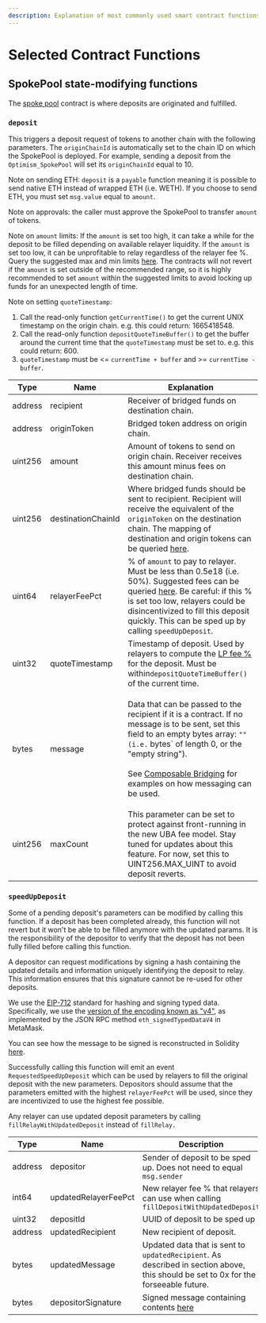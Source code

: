 ```yaml
---
description: Explanation of most commonly used smart contract functions
---
```


# Selected Contract Functions

## SpokePool state-modifying functions

The [spoke pool](https://github.com/across-protocol/contracts-v2/blob/19d3c5a3c62839f530f0db0a6801831890fb0d79/contracts/interfaces/SpokePoolInterface.sol#L90) contract is where deposits are originated and fulfilled.&#x20;

### `deposit`&#x20;

This triggers a deposit request of tokens to another chain with the following parameters. The `originChainId` is automatically set to the chain ID on which the SpokePool is deployed. For example, sending a deposit from the `Optimism_SpokePool` will set its `originChainId` equal to 10.&#x20;

Note on sending ETH: `deposit` is a `payable` function meaning it is possible to send native ETH instead of wrapped ETH (i.e. WETH). If you choose to send ETH, you must set `msg.value` equal to `amount`.

Note on approvals: the caller must approve the SpokePool to transfer `amount` of tokens.

Note on `amount` limits: If the `amount` is set too high, it can take a while for the deposit to be filled depending on available relayer liquidity. If the `amount` is set too low, it can be unprofitable to relay regardless of the relayer fee %. Query the suggested max and min limits [here](across-api.md#querying-limits). The contracts will not revert if the `amount` is set outside of the recommended range, so it is highly recommended to set `amount` within the suggested limits to avoid locking up funds for an unexpected length of time.

Note on setting `quoteTimestamp`:&#x20;

1. Call the read-only function `getCurrentTime()` to get the current UNIX timestamp on the origin chain. e.g. this could return: 1665418548.
2. Call the read-only function `depositQuoteTimeBuffer()` to get the buffer around the current time that the `quoteTimestamp` must be set to. e.g. this could return: 600.
3. `quoteTimestamp` must be <= `currentTime + buffer` and >= `currentTime - buffer`.

| Type    | Name               | Explanation                                                                                                                                                                                                                                                                                                                                                               |
| ------- | ------------------ | ------------------------------------------------------------------------------------------------------------------------------------------------------------------------------------------------------------------------------------------------------------------------------------------------------------------------------------------------------------------------- |
| address | recipient          | Receiver of bridged funds on destination chain.                                                                                                                                                                                                                                                                                                                           |
| address | originToken        | Bridged token address on origin chain.                                                                                                                                                                                                                                                                                                                                    |
| uint256 | amount             | Amount of tokens to send on origin chain. Receiver receives this amount minus fees on destination chain.                                                                                                                                                                                                                                                                  |
| uint256 | destinationChainId | Where bridged funds should be sent to recipient. Recipient will receive the equivalent of the `originToken` on the destination chain. The mapping of  destination and origin tokens can be queried  [here](across-api.md#finding-available-routes).                                                                                                                       |
| uint64  | relayerFeePct      | % of `amount` to pay to relayer. Must be less than 0.5e18 (i.e. 50%). Suggested fees can be queried [here](across-api.md#calculating-suggested-fees). Be careful: if this % is set too low, relayers could be disincentivized to fill this deposit quickly. This can be sped up by calling `speedUpDeposit`.                                                              |
| uint32  | quoteTimestamp     | Timestamp of deposit. Used by relayers to compute the [LP fee %](broken-reference) for the deposit. Must be within`depositQuoteTimeBuffer()` of the current time.                                                                                                                                                                                                         |
| bytes   | message            | <p>Data that can be passed to the recipient if it is a contract. If no message is to be sent, set this field to an empty bytes array: <code>""(i.e.</code> bytes` of length 0, or the "empty string").<br><br>See <a href="https://docs.across.to/v/developer-docs/developers/composable-bridging">Composable Bridging</a> for examples on how messaging can be used.</p> |
| uint256 | maxCount           | This parameter can be set to protect against front-running in the new UBA fee model. Stay tuned for updates about this feature. For now, set this to UINT256.MAX\_UINT to avoid deposit reverts.                                                                                                                                                                          |

### `speedUpDeposit`&#x20;

Some of a pending deposit's parameters can be modified by calling this function. If a deposit has been completed already, this function will not revert but it won't be able to be filled anymore with the updated params. It is the responsibility of the depositor to verify that the deposit has not been fully filled before calling this function.

A depositor can request modifications by signing a hash containing the updated details and information uniquely identifying the deposit to relay. This information ensures that this signature cannot be re-used for other deposits.

We use the [EIP-712](https://eips.ethereum.org/EIPS/eip-712) standard for hashing and signing typed data. Specifically, we use the [version of the encoding known as "v4"](https://docs.metamask.io/guide/signing-data.html), as implemented by the JSON RPC method `eth_signedTypedDataV4` in MetaMask.&#x20;

You can see how the message to be signed is reconstructed in Solidity [here](https://github.com/across-protocol/contracts-v2/blob/19d3c5a3c62839f530f0db0a6801831890fb0d79/contracts/SpokePool.sol#L1063).

Successfully calling this function will emit an event `RequestedSpeedUpDeposit` which can be used by relayers to fill the original deposit with the new parameters.  Depositors should assume that the parameters emitted with the highest `relayerFeePct` will be used, since they are incentivized to use the highest fee possible.

Any relayer can use updated deposit parameters by calling `fillRelayWithUpdatedDeposit` instead of `fillRelay.`

| Type    | Name                 | Description                                                                                                                                                            |
| ------- | -------------------- | ---------------------------------------------------------------------------------------------------------------------------------------------------------------------- |
| address | depositor            | Sender of deposit to be sped up. Does not need to equal `msg.sender`                                                                                                   |
| int64   | updatedRelayerFeePct | New relayer fee % that relayers can use when calling `fillDepositWithUpdatedDeposit`                                                                                   |
| uint32  | depositId            | UUID of deposit to be sped up                                                                                                                                          |
| address | updatedRecipient     | New recipient of deposit.                                                                                                                                              |
| bytes   | updatedMessage       | Updated data that is sent to `updatedRecipient`. As described in section above, this should be set to 0x for the forseeable future.                                    |
| bytes   | depositorSignature   | Signed message containing contents [here](https://github.com/across-protocol/contracts-v2/blob/19d3c5a3c62839f530f0db0a6801831890fb0d79/contracts/SpokePool.sol#L1029) |
